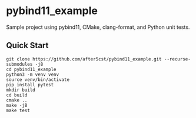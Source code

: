 # pybind11_example
Sample project using pybind11, CMake, clang-format, and Python unit tests.

## Quick Start

```
git clone https://github.com/after5cst/pybind11_example.git --recurse-submodules -j8
cd pybind11_example
python3 -m venv venv
source venv/bin/activate
pip install pytest
mkdir build
cd build
cmake ..
make -j8
make test
```
